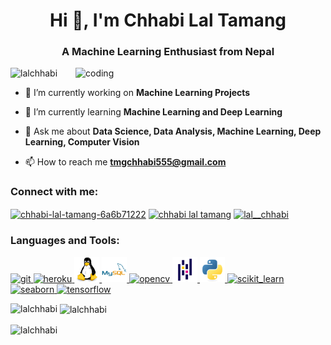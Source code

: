 <h1 align="center">Hi 👋, I'm Chhabi Lal Tamang</h1>
<h3 align="center">A Machine Learning Enthusiast from Nepal</h3>
<img align = 'right', alt = 'coding' width = "400" src = "https://www.springboard.com/blog/wp-content/uploads/2020/09/what-does-a-data-engineer-do.png">
<p align="left"> <img src="https://komarev.com/ghpvc/?username=lalchhabi&label=Profile%20views&color=0e75b6&style=flat" alt="lalchhabi" /> </p>

- 🔭 I’m currently working on **Machine Learning Projects**

- 🌱 I’m currently learning **Machine Learning and Deep Learning**

- 💬 Ask me about **Data Science, Data Analysis, Machine Learning, Deep Learning, Computer Vision**

- 📫 How to reach me **tmgchhabi555@gmail.com**

<h3 align="left">Connect with me:</h3>
<p align="left">
<a href="https://linkedin.com/in/chhabi-lal-tamang-6a6b71222" target="blank"><img align="center" src="https://raw.githubusercontent.com/rahuldkjain/github-profile-readme-generator/master/src/images/icons/Social/linked-in-alt.svg" alt="chhabi-lal-tamang-6a6b71222" height="30" width="40" /></a>
<a href="https://kaggle.com/chhabi lal tamang" target="blank"><img align="center" src="https://raw.githubusercontent.com/rahuldkjain/github-profile-readme-generator/master/src/images/icons/Social/kaggle.svg" alt="chhabi lal tamang" height="30" width="40" /></a>
<a href="https://instagram.com/lal__chhabi" target="blank"><img align="center" src="https://raw.githubusercontent.com/rahuldkjain/github-profile-readme-generator/master/src/images/icons/Social/instagram.svg" alt="lal__chhabi" height="30" width="40" /></a>
</p>

<h3 align="left">Languages and Tools:</h3>
<p align="left"> <a href="https://git-scm.com/" target="_blank" rel="noreferrer"> <img src="https://www.vectorlogo.zone/logos/git-scm/git-scm-icon.svg" alt="git" width="40" height="40"/> </a> <a href="https://heroku.com" target="_blank" rel="noreferrer"> <img src="https://www.vectorlogo.zone/logos/heroku/heroku-icon.svg" alt="heroku" width="40" height="40"/> </a> <a href="https://www.linux.org/" target="_blank" rel="noreferrer"> <img src="https://raw.githubusercontent.com/devicons/devicon/master/icons/linux/linux-original.svg" alt="linux" width="40" height="40"/> </a> <a href="https://www.mysql.com/" target="_blank" rel="noreferrer"> <img src="https://raw.githubusercontent.com/devicons/devicon/master/icons/mysql/mysql-original-wordmark.svg" alt="mysql" width="40" height="40"/> </a> <a href="https://opencv.org/" target="_blank" rel="noreferrer"> <img src="https://www.vectorlogo.zone/logos/opencv/opencv-icon.svg" alt="opencv" width="40" height="40"/> </a> <a href="https://pandas.pydata.org/" target="_blank" rel="noreferrer"> <img src="https://raw.githubusercontent.com/devicons/devicon/2ae2a900d2f041da66e950e4d48052658d850630/icons/pandas/pandas-original.svg" alt="pandas" width="40" height="40"/> </a> <a href="https://www.python.org" target="_blank" rel="noreferrer"> <img src="https://raw.githubusercontent.com/devicons/devicon/master/icons/python/python-original.svg" alt="python" width="40" height="40"/> </a> <a href="https://scikit-learn.org/" target="_blank" rel="noreferrer"> <img src="https://upload.wikimedia.org/wikipedia/commons/0/05/Scikit_learn_logo_small.svg" alt="scikit_learn" width="40" height="40"/> </a> <a href="https://seaborn.pydata.org/" target="_blank" rel="noreferrer"> <img src="https://seaborn.pydata.org/_images/logo-mark-lightbg.svg" alt="seaborn" width="40" height="40"/> </a> <a href="https://www.tensorflow.org" target="_blank" rel="noreferrer"> <img src="https://www.vectorlogo.zone/logos/tensorflow/tensorflow-icon.svg" alt="tensorflow" width="40" height="40"/> </a> </p>

<p><img align="left" src="https://github-readme-stats.vercel.app/api/top-langs?username=lalchhabi&show_icons=true&locale=en&layout=compact" alt="lalchhabi" /></p>

<p>&nbsp;<img align="center" src="https://github-readme-stats.vercel.app/api?username=lalchhabi&show_icons=true&locale=en" alt="lalchhabi" /></p>

<p><img align="center" src="https://github-readme-streak-stats.herokuapp.com/?user=lalchhabi&" alt="lalchhabi" /></p>


